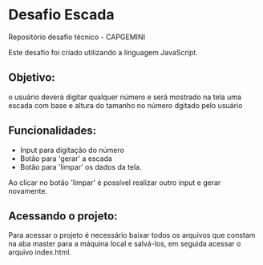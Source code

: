 # Desafio Escada
Repositório desafio técnico - CAPGEMINI

<p>Este desafio foi criado utilizando a linguagem JavaScript.</p>

## Objetivo:

<p>o usuário deverá digitar qualquer número e será mostrado na tela uma escada com base e altura do tamanho no número dgitado
pelo usuário</p>



## Funcionalidades:

* Input para digitação do número
* Botão para 'gerar' a escada
* Botão para 'limpar' os dados da tela.

<p> Ao clicar no botão 'limpar' é possível realizar outro input e gerar novamente.</p>

## Acessando o projeto:

<p> Para acessar o projeto é necessário baixar todos os arquivos que constam na aba master para a máquina local e salvá-los, em seguida acessar o arquivo index.html.</p>
